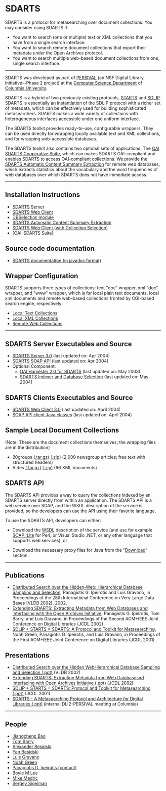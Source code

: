 SDARTS
======

SDARTS is a protocol for metasearching over document collections. You may consider using SDARTS if:

* You want to search (one or multiple) text or XML collections that you have from a single search interface.
* You want to search remote document collections that export their metadata under the Open Archives protocol.
* You want to search multiple web-based document collections from one, single search interface.

-----

SDARTS was developed as part of [PERSIVAL](http://persival.cs.columbia.edu/) (an NSF Digital Library Initiative--Phase 2 project) at the [Computer Science Department](http://www.cs.columbia.edu/) of [Columbia University](http://www.columbia.edu/).

SDARTS is a hybrid of two previously existing protocols, [STARTS](http://www-db.stanford.edu/~gravano/starts_home.html) and [SDLIP](http://www-diglib.stanford.edu/~testbed/doc2/SDLIP/). SDARTS is essentially an instantiation of the SDLIP protocol with a richer set of metadata, which can be effectively used for building sophisticated metasearchers. SDARTS makes a wide variety of collections with heterogeneous interfaces accessible under one uniform interface.

The SDARTS toolkit provides ready-to-use, configurable wrappers. They can be used directly for wrapping locally available  text and XML collections, and for wrapping web-accessible databases.

The SDARTS toolkit also contains two optional sets of applications: The [OAI SDARTS Cooperative Suite](http://sdarts.cs.columbia.edu/documentation/oai-sdarts.html), which can makes SDARTS OAI-compliant and enables SDARTS to access OAI-compliant collections. We provide the [SDARTS Automatic Content Summary Extraction](http://sdarts.cs.columbia.edu/documentation/sdarts-cse.html) for remote web databases, which extracts statistics about the vocabulary and the word frequencies of web databases over which SDARTS does not have immediate access.

-----

Installation Instructions
-------------------------

* [SDARTS Server](http://sdarts.cs.columbia.edu/documentation/sdarts-server.html)
* [SDARTS Web Client](http://sdarts.cs.columbia.edu/documentation/sdarts-webclient.html)
* [DBSelection module](http://sdarts.cs.columbia.edu/documentation/sdarts-webclient-dbsel.html)
* [SDARTS Automatic Content Summary Extraction](http://sdarts.cs.columbia.edu/documentation/sdarts-cse.html)
* [SDARTS Web Client (with Collection Selection)](http://sdarts.cs.columbia.edu/documentation/oai-sdarts.html)
* [OAI-SDARTS Suite]

Source code documentation
-------------------------

* [SDARTS documentation (in javadoc format)](http://sdarts.cs.columbia.edu/javadocs/index.html)

Wrapper Configuration
-------------------------

SDARTS supports three types of collections: text "doc" wrapper, xml "doc" wrapper, and "www" wrapper, which is for local plain text documents, local xml documents and remote web-based collections fronted by CGI-based search engine, respectively.

* [Local Text Collections](http://sdarts.cs.columbia.edu/documentation/wrapper_text.html)
* [Local XML Collections](http://sdarts.cs.columbia.edu/documentation/wrapper_xml.html)
* [Remote Web Collections](http://sdarts.cs.columbia.edu/documentation/wrapper_www.html)


-----

SDARTS Server Executables and Source
------------------------------------

* [SDARTS Server 3.0](http://sdarts.cs.columbia.edu/download/sdarts.zip) (last updated on: Apr 2004)
* [SDARTS SOAP API](http://sdarts.cs.columbia.edu/soapsdarts_server.zip) (last updated on: Apr 2004)
* Optional Component:
    * [OAI Harvester 2.0 for SDARTS](http://sdarts.cs.columbia.edu/download/oaistart.zip) (last updated on: May 2003)
    * [SDARTS Indexer and Database Selection](http://sdarts.cs.columbia.edu/download/sdartsindex.zip) (last updated on: May 2004)

SDARTS Clients Executables and Source
------------------------------------

* [SDARTS Web Client 3.0](http://sdarts.cs.columbia.edu/download/sdartsclient.zip) (last updated on: April 2004)
* [SOAP API client Java classes](http://sdarts.cs.columbia.edu/download/sdartsclient.zip) (last updated on: April 2004)

Sample Local Document Collections
------------------------------------

(Note: These are the document collections themselves; the wrapping files are in the distribution)

* 20groups [(.tar.gz)](http://sdarts.cs.columbia.edu/download/collections/20groups.tar.gz) [(.zip)](http://sdarts.cs.columbia.edu/download/collections/20groups.zip) (2,000 newsgroup articles; free text with structured headers)
* Aides [(.tar.gz)](http://sdarts.cs.columbia.edu/download/collections/aides.tar.gz) [(.zip)](http://sdarts.cs.columbia.edu/download/collections/aides.zip) (66 XML documents)

SDARTS API
----------

The SDARTS API provides a way to query the collections indexed by an SDARTS server directly from within an application. The SDARTS API is a web service over SOAP, and the WSDL description of the service is provided, so the developers can use the API using their favorite language.

To use the SDARTS API, developers can either:

* Download the [WSDL](http://sdarts.cs.columbia.edu:8080/axis/services/SdartsSearchService?wsdl) description of the service (and use for example [SOAP::Lite](http://www.soaplite.com/) for Perl, or Visual Studio .NET, or any other language that supports web services), or

* Download the necessary proxy files for Java from the "[Download](http://sdarts.cs.columbia.edu/download.html)" section.



-----


Publications
------------

* [Distributed Search over the Hidden-Web: Hierarchical Database Sampling and Selection](http://www.cs.columbia.edu/~pirot/publications/vldb2002.pdf),
  Panagiotis G. Ipeirotis and Luis Gravano,
  in Proceedings of the 28th International Conference on Very Large Data Bases (VLDB 2002), 2002.
* [Extending SDARTS: Extracting Metadata from Web Databases and Interfacing with the Open Archives Initiative](http://www.cs.columbia.edu/~pirot/publications/jcdl02.pdf),
  Panagiotis G. Ipeirotis, Tom Barry, and Luis Gravano,
  in Proceedings of the Second ACM+IEEE Joint Conference on Digital Libraries (JCDL 2002)
* [SDLIP + STARTS = SDARTS: A Protocol and Toolkit for Metasearching](http://www.cs.columbia.edu/~pirot/publications/jcdl01.pdf),
  Noah Green, Panagiotis G. Ipeirotis, and Luis Gravano,
  in Proceedings of the First ACM+IEEE Joint Conference on Digital Libraries (JCDL 2001)

Presentations
-------------

* [Distributed Search over the Hidden WebHierarchical Database Sampling and Selection (.ppt)](http://sdarts.cs.columbia.edu/publications/sdarts-vldb2002.ppt) (VLDB 2002)
* [Extending SDARTS: Extracting Metadata from Web Databasesnd Interfacing with Open Archives Initiative (.ppt)](http://sdarts.cs.columbia.edu/publications/sdarts-jcdl2002.ppt) (JCDL 2002)
* [SDLIP + STARTS = SDARTS: Protocol and Toolkit for Metasearching (.ppt)](http://sdarts.cs.columbia.edu/publications/sdarts-jcdl2001.ppt) (JCDL 2001)
* [SDARTS - A Metasearching Protocol and Architecture for Digital Libraries (.ppt)](http://sdarts.cs.columbia.edu/publications/sdarts-dli2meeting.ppt) (internal DLI2-PERSIVAL meeting at Columbia)




-----

People
------

* [Jiangcheng Bao](mailto:jb605@cs.columbia.edu)
* [Tom Barry](mailto:tjbarry@earthlink.net)
* [Alexander Besidski](mailto:ab2012@columbia.edu)
* [Yan Besidski](mailto:yb2005@columbia.edu)
* [Luis Gravano](mailto:gravano@cs.columbia.edu)
* [Noah Green](mailto:ngreen@cs.columbia.edu)
* [Panagiotis G. Ipeirotis (contact)](mailto:pirot@cs.columbia.edu)
* [Boyle M Lee](mailto:bml13@columbia.edu)
* [Mike Medric](mailto:mfm18@columbia.edu)
* [Sergey Sigelman](mailto:ss1792@cs.columbia.edu)

